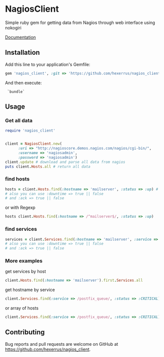 # NagiosClient

Simple ruby gem for getting data from Nagios through web interface using nokogiri

[Documentation](https://hexerrus.github.io/nagios_client/doc/)

## Installation

Add this line to your application's Gemfile:

```ruby
gem 'nagios_client', :git => 'https://github.com/hexerrus/nagios_client.git'
```

And then execute:

     `bundle`

## Usage

### Get all data

```ruby
require 'nagios_client'


client = NagiosClient.new(
      :uri => "http://nagioscore.demos.nagios.com/nagios/cgi-bin/",
      :username => 'nagiosadmin',
      :password => 'nagiosadmin')
client.update # download and parse all data from nagios
puts client.Hosts.all # return all data
```
### find hosts
```ruby
hosts = client.Hosts.find(:hostname => 'mailserver', :status => :up) # will return Array of hosts
# also you can use :downtime => true || false
# and :ack => true || false
```
or with Regexp

```ruby
hosts client.Hosts.find(:hostname => /^mailserver$/, :status => :up)
```

### find services
```ruby
services = client.Services.find(:hostname => 'mailserver', :service => /postfix_queue/, :status => :CRITICAL)
# also you can use :downtime => true || false
# and :ack => true || false
```

### More examples

get services by host
```ruby
client.Hosts.find(:hostname => 'mailserver').first.Services.all
```

get hostname by service
```ruby
client.Services.find(:service => /postfix_queue/, :status => :CRITICAL).first.Host.hostname
```

or array of hosts
```ruby
client.Services.find(:service => /postfix_queue/, :status => :CRITICAL).map{|service| service.Host.hostname }
```


## Contributing

Bug reports and pull requests are welcome on GitHub at https://github.com/hexerrus/nagios_client.
